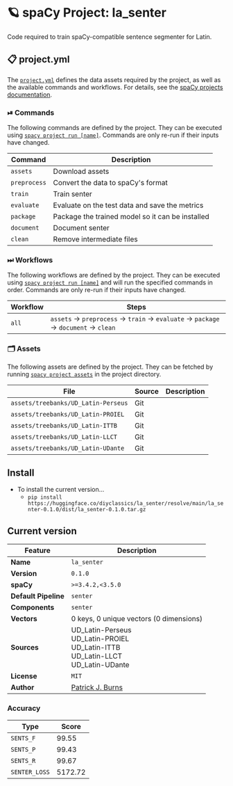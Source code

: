 <!-- SPACY PROJECT: AUTO-GENERATED DOCS START (do not remove) -->

# 🪐 spaCy Project: la_senter

Code required to train spaCy-compatible sentence segmenter for Latin.


## 📋 project.yml

The [`project.yml`](project.yml) defines the data assets required by the
project, as well as the available commands and workflows. For details, see the
[spaCy projects documentation](https://spacy.io/usage/projects).

### ⏯ Commands

The following commands are defined by the project. They
can be executed using [`spacy project run [name]`](https://spacy.io/api/cli#project-run).
Commands are only re-run if their inputs have changed.

| Command | Description |
| --- | --- |
| `assets` | Download assets |
| `preprocess` | Convert the data to spaCy's format |
| `train` | Train senter |
| `evaluate` | Evaluate on the test data and save the metrics |
| `package` | Package the trained model so it can be installed |
| `document` | Document senter |
| `clean` | Remove intermediate files |

### ⏭ Workflows

The following workflows are defined by the project. They
can be executed using [`spacy project run [name]`](https://spacy.io/api/cli#project-run)
and will run the specified commands in order. Commands are only re-run if their
inputs have changed.

| Workflow | Steps |
| --- | --- |
| `all` | `assets` &rarr; `preprocess` &rarr; `train` &rarr; `evaluate` &rarr; `package` &rarr; `document` &rarr; `clean` |

### 🗂 Assets

The following assets are defined by the project. They can
be fetched by running [`spacy project assets`](https://spacy.io/api/cli#project-assets)
in the project directory.

| File | Source | Description |
| --- | --- | --- |
| `assets/treebanks/UD_Latin-Perseus` | Git |  |
| `assets/treebanks/UD_Latin-PROIEL` | Git |  |
| `assets/treebanks/UD_Latin-ITTB` | Git |  |
| `assets/treebanks/UD_Latin-LLCT` | Git |  |
| `assets/treebanks/UD_Latin-UDante` | Git |  |

<!-- SPACY PROJECT: AUTO-GENERATED DOCS END (do not remove) -->

## Install

- To install the current version...
    - `pip install https://huggingface.co/diyclassics/la_senter/resolve/main/la_senter-0.1.0/dist/la_senter-0.1.0.tar.gz`

## Current version

| Feature | Description |
| --- | --- |
| **Name** | `la_senter` |
| **Version** | `0.1.0` |
| **spaCy** | `>=3.4.2,<3.5.0` |
| **Default Pipeline** | `senter` |
| **Components** | `senter` |
| **Vectors** | 0 keys, 0 unique vectors (0 dimensions) |
| **Sources** | UD_Latin-Perseus<br />UD_Latin-PROIEL<br />UD_Latin-ITTB<br />UD_Latin-LLCT<br />UD_Latin-UDante |
| **License** | `MIT` |
| **Author** | [Patrick J. Burns](https://diyclassics.github.io/) |

### Accuracy

| Type | Score |
| --- | --- |
| `SENTS_F` | 99.55 |
| `SENTS_P` | 99.43 |
| `SENTS_R` | 99.67 |
| `SENTER_LOSS` | 5172.72 |
